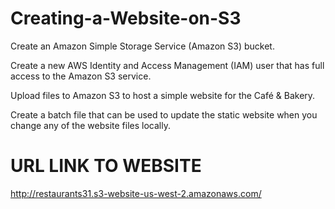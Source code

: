 # Creating-a-Website-on-S3

Create an Amazon Simple Storage Service (Amazon S3) bucket.

Create a new AWS Identity and Access Management (IAM) user that has full access to the Amazon S3 service.

Upload files to Amazon S3 to host a simple website for the Café & Bakery.

Create a batch file that can be used to update the static website when you change any of the website files locally.

# URL LINK TO WEBSITE
http://restaurants31.s3-website-us-west-2.amazonaws.com/

